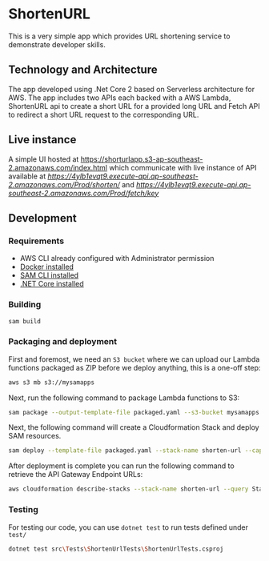 # ShortenURL

This is a very simple app which provides URL shortening service to demonstrate developer skills. 

## Technology and Architecture
The app developed using .Net Core 2 based on Serverless architecture for AWS. The app includes two APIs each backed with a AWS Lambda, ShortenURL api to create a short URL for a provided long URL and Fetch API to redirect a short URL request to the corresponding URL. 

## Live instance
A simple UI hosted at <https://shorturlapp.s3-ap-southeast-2.amazonaws.com/index.html> which communicate with live instance of API available at _https://4ylb1evqt9.execute-api.ap-southeast-2.amazonaws.com/Prod/shorten/_ and _https://4ylb1evqt9.execute-api.ap-southeast-2.amazonaws.com/Prod/fetch/key_

## Development
### Requirements

* AWS CLI already configured with Administrator permission
* [Docker installed](https://www.docker.com/community-edition)
* [SAM CLI installed](https://github.com/awslabs/aws-sam-cli)
* [.NET Core installed](https://www.microsoft.com/net/download)

### Building

```bash
sam build
```

### Packaging and deployment

First and foremost, we need an `S3 bucket` where we can upload our Lambda functions packaged as ZIP before we deploy anything, this is a one-off step:

```bash
aws s3 mb s3://mysamapps
```

Next, run the following command to package Lambda functions to S3:

```bash
sam package --output-template-file packaged.yaml --s3-bucket mysamapps
```

Next, the following command will create a Cloudformation Stack and deploy SAM resources.

```bash
sam deploy --template-file packaged.yaml --stack-name shorten-url --capabilities CAPABILITY_IAM
```

After deployment is complete you can run the following command to retrieve the API Gateway Endpoint URLs:
```bash
aws cloudformation describe-stacks --stack-name shorten-url --query Stacks[].Outputs
```

### Testing

For testing our code, you can use `dotnet test` to run tests defined under `test/`

```bash
dotnet test src\Tests\ShortenUrlTests\ShortenUrlTests.csproj
```